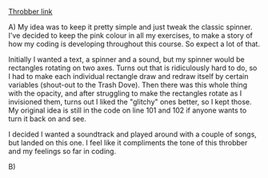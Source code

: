 [Throbber link](https://emmaottilie.github.io/Exercises/miniex3/)

A) My idea was to keep it pretty simple and just tweak the classic spinner. I've decided to keep the pink colour in all my exercises, to make a story of how my coding is developing throughout this course. So expect a lot of that.

Initially I wanted a text, a spinner and a sound, but my spinner would be rectangles rotating on two axes. Turns out that is ridiculously hard to do, so I had to make each individual rectangle draw and redraw itself by certain variables (shout-out to the Trash Dove).
Then there was this whole thing with the opacity, and after struggling to make the rectangles rotate as I invisioned them, turns out I liked the "glitchy" ones better, so I kept those. My original idea is still in the code on line 101 and 102 if anyone wants to turn it back on and see.

I decided I wanted a soundtrack and played around with a couple of songs, but landed on this one. I feel like it compliments the tone of this throbber and my feelings so far in coding.

B) 
